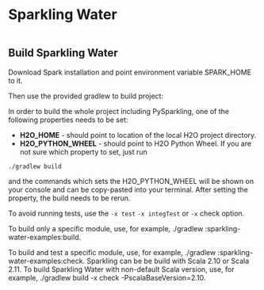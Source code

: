 Sparkling Water
===============

``` 
```

## Build Sparkling Water


Download Spark installation and point environment variable SPARK_HOME to it.

Then use the provided gradlew to build project:

In order to build the whole project including PySparkling, one of the following properties needs to be set:

- **H2O_HOME** - should point to location of the local H2O project directory.
- **H2O_PYTHON_WHEEL** - should point to H2O Python Wheel.
If you are not sure which property to set, just run

```
./gradlew build
```

and the commands which sets the H2O_PYTHON_WHEEL will be shown on your console and can be copy-pasted into your terminal. After setting the property, the build needs to be rerun.

To avoid running tests, use the ```-x test```  ```-x integTest``` or ```-x``` check option.

To build only a specific module, use, for example, ./gradlew :sparkling-water-examples:build.

To build and test a specific module, use, for example, ./gradlew :sparkling-water-examples:check.
Sparkling can be be build with Scala 2.10 or Scala 2.11. To build Sparkling Water with non-default Scala version, use, for example, ./gradlew build -x check -PscalaBaseVersion=2.10.